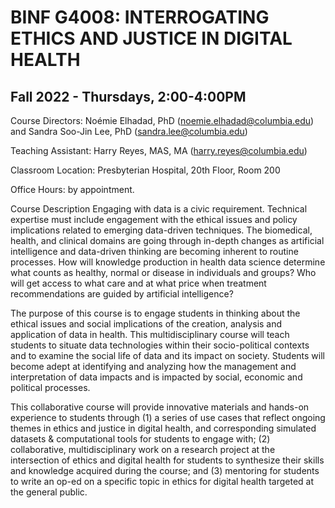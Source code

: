# BINF G4008: INTERROGATING ETHICS AND JUSTICE IN DIGITAL HEALTH
## Fall 2022 - Thursdays, 2:00-4:00PM

Course Directors: Noémie Elhadad, PhD (noemie.elhadad@columbia.edu) and Sandra Soo-Jin Lee, PhD (sandra.lee@columbia.edu)

Teaching Assistant: Harry Reyes, MAS, MA (harry.reyes@columbia.edu)

Classroom Location: Presbyterian Hospital, 20th Floor, Room 200

Office Hours: by appointment.  

Course Description
Engaging with data is a civic requirement. Technical expertise must include engagement with the ethical issues and policy implications related to emerging data-driven techniques. The biomedical, health, and clinical domains are going through in-depth changes as artificial intelligence and data-driven thinking are becoming inherent to routine processes. How will knowledge production in health data science determine what counts as healthy, normal or disease in individuals and groups? Who will get access to what care and at what price when treatment recommendations are guided by artificial intelligence?

The purpose of this course is to engage students in thinking about the ethical issues and social
implications of the creation, analysis and application of data in health. This multidisciplinary course will teach students to situate data technologies within their socio-political contexts and to examine the social life of data and its impact on society. Students will become adept at identifying and analyzing how the management and interpretation of data impacts and is impacted by social, economic and political processes.

This collaborative course will provide innovative materials and hands-on experience to students through (1) a series of use cases that reflect ongoing themes in ethics and justice in digital health, and corresponding simulated datasets & computational tools for students to engage with; (2) collaborative, multidisciplinary work on a research project at the intersection of ethics and digital health for students to synthesize their skills and knowledge acquired during the course; and (3) mentoring for students to write an op-ed on a specific topic in ethics for digital health targeted at the general public.
